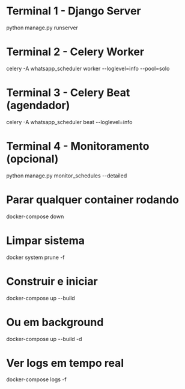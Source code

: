 # Terminal 1 - Django Server
python manage.py runserver

# Terminal 2 - Celery Worker
celery -A whatsapp_scheduler worker --loglevel=info --pool=solo

# Terminal 3 - Celery Beat (agendador)
celery -A whatsapp_scheduler beat --loglevel=info

# Terminal 4 - Monitoramento (opcional)
python manage.py monitor_schedules --detailed



# Parar qualquer container rodando
docker-compose down

# Limpar sistema
docker system prune -f

# Construir e iniciar
docker-compose up --build

# Ou em background
docker-compose up --build -d

# Ver logs em tempo real
docker-compose logs -f